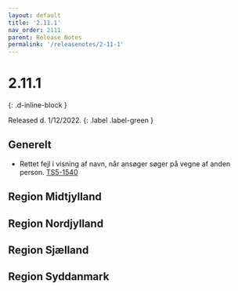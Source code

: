 ```yaml
---
layout: default
title: '2.11.1'
nav_order: 2111
parent: Release Notes
permalink: '/releasenotes/2-11-1'
---
```


# 2.11.1
{: .d-inline-block }

Released d. 1/12/2022. {: .label .label-green }

## Generelt
- Rettet fejl i visning af navn, når ansøger søger på vegne af anden person. [TS5-1540](https://sd.trifork.com/browse/TS5-1540)

## Region Midtjylland

## Region Nordjylland

## Region Sjælland

## Region Syddanmark
